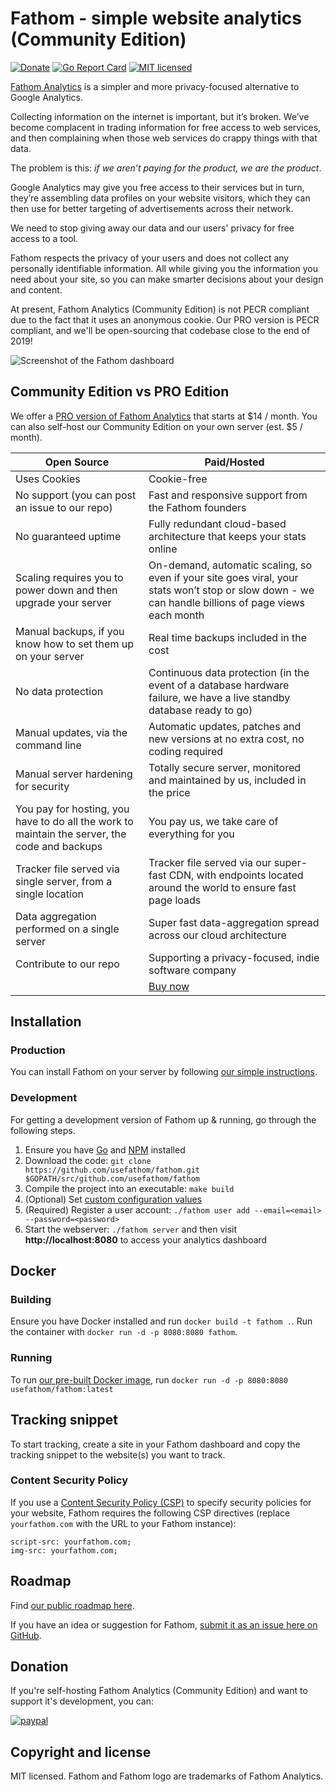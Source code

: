 Fathom - simple website analytics (Community Edition)
==============================

[![Donate](https://img.shields.io/badge/Donate-PayPal-green.svg)](https://www.paypal.com/cgi-bin/webscr?cmd=_s-xclick&hosted_button_id=LJ5WZVA9ER9GJ)
[![Go Report Card](https://goreportcard.com/badge/github.com/usefathom/fathom)](https://goreportcard.com/report/github.com/usefathom/fathom)
[![MIT licensed](https://img.shields.io/badge/license-MIT-blue.svg)](https://raw.githubusercontent.com/usefathom/fathom/master/LICENSE)

[Fathom Analytics](https://usefathom.com/) is a simpler and more privacy-focused alternative to Google Analytics.

Collecting information on the internet is important, but it’s broken. We’ve become complacent in trading information for free access to web services, and then complaining when those web services do crappy things with that data.

The problem is this: _if we aren’t paying for the product, we are the product_.

Google Analytics may give you free access to their services but in turn, they’re assembling data profiles on your website visitors, which they can then use for better targeting of advertisements across their network.

We need to stop giving away our data and our users' privacy for free access to a tool.

Fathom respects the privacy of your users and does not collect any personally identifiable information. All while giving you the information you need about your site, so you can make smarter decisions about your design and content.

At present, Fathom Analytics (Community Edition) is not PECR compliant due to the fact that it uses an anonymous cookie. Our PRO version is PECR compliant, and we'll be open-sourcing that codebase close to the end of 2019!

![Screenshot of the Fathom dashboard](https://github.com/usefathom/fathom/raw/master/assets/src/img/fathom.jpg?v=7)

## Community Edition vs PRO Edition

We offer a [PRO version of Fathom Analytics](https://usefathom.com/#pricing) that starts at $14 / month. You can also self-host our Community Edition on your own server (est. $5 / month).

| Open Source                                                                                   | Paid/Hosted                                                                                                                                         |
|-----------------------------------------------------------------------------------------------|-----------------------------------------------------------------------------------------------------------------------------------------------------|
| Uses Cookies                                                                                  | Cookie-free       |
| No support (you can post an issue to our repo)                                                | Fast and responsive support from the Fathom founders                                                                                                |
| No guaranteed uptime                                                                          | Fully redundant cloud-based architecture that keeps your stats online                                                                               |
| Scaling requires you to power down and then upgrade your server                               | On-demand, automatic scaling, so even if your site goes viral, your stats won’t stop or slow down - we can handle billions of page views each month |
| Manual backups, if you know how to set them up on your server                                 | Real time backups included in the cost                                                                                                              |
| No data protection                                                                            | Continuous data protection (in the event of a database hardware failure, we have a live standby database ready to go)                               |
| Manual updates, via the command line                                                          | Automatic updates, patches and new versions at no extra cost, no coding required                                                                    |
| Manual server hardening for security                                                          | Totally secure server, monitored and maintained by us, included in the price                                                                        |
| You pay for hosting, you have to do all the work to maintain the server, the code and backups | You pay us, we take care of everything for you                                                                                                      |
| Tracker file served via single server, from a single location                                 | Tracker file served via our super-fast CDN, with endpoints located around the world to ensure fast page loads                                       |
| Data aggregation performed on a single server                                                 | Super fast data-aggregation spread across our cloud architecture                                                                                    |
| Contribute to our repo                                                                        | Supporting a privacy-focused, indie software company                                                                                                |
|                                                                                               | [Buy now](https://usefathom.com/#pricing)                                                                                                                                             |


## Installation


### Production

You can install Fathom on your server by following [our simple instructions](docs/Installation%20instructions.md).

### Development

For getting a development version of Fathom up & running, go through the following steps.

1. Ensure you have [Go](https://golang.org/doc/install#install) and [NPM](https://www.npmjs.com) installed
1. Download the code: `git clone https://github.com/usefathom/fathom.git $GOPATH/src/github.com/usefathom/fathom` 
1. Compile the project into an executable: `make build` 
1. (Optional) Set [custom configuration values](docs/Configuration.md)
1. (Required) Register a user account: `./fathom user add --email=<email> --password=<password>`
1. Start the webserver: `./fathom server` and then visit **http://localhost:8080** to access your analytics dashboard

## Docker

### Building

Ensure you have Docker installed and run `docker build -t fathom .`.
Run the container with `docker run -d -p 8080:8080 fathom`.

### Running

To run [our pre-built Docker image](https://hub.docker.com/r/usefathom/fathom/), run `docker run -d -p 8080:8080 usefathom/fathom:latest`

## Tracking snippet

To start tracking, create a site in your Fathom dashboard and copy the tracking snippet to the website(s) you want to track.

### Content Security Policy

If you use a [Content Security Policy (CSP)](https://developer.mozilla.org/en-US/docs/Web/HTTP/CSP) to specify security policies for your website, Fathom requires the following CSP directives (replace `yourfathom.com` with the URL to your Fathom instance):

```
script-src: yourfathom.com;
img-src: yourfathom.com;
```

## Roadmap

Find [our public roadmap here](https://trello.com/b/x2aBwH2J/fathom-roadmap). 

If you have an idea or suggestion for Fathom, [submit it as an issue here on GitHub](https://github.com/usefathom/fathom/issues).

## Donation
If you're self-hosting Fathom Analytics (Community Edition) and want to support it's development, you can:

[![paypal](https://www.paypalobjects.com/en_US/i/btn/btn_donateCC_LG.gif)](https://www.paypal.com/cgi-bin/webscr?cmd=_s-xclick&hosted_button_id=LJ5WZVA9ER9GJ)

## Copyright and license

MIT licensed. Fathom and Fathom logo are trademarks of Fathom Analytics.
